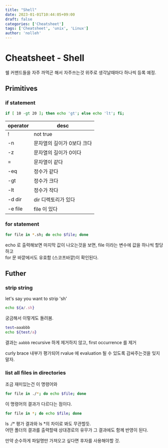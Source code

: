 ```yaml
---
title: "Shell"
date: 2023-01-01T10:44:05+09:00
draft: false
categories: ['Cheatsheet']
tags: ['Cheatsheet', 'unix', 'Linux']
author: 'nolleh'
---
```


# Cheatsheet - Shell

쉘 커맨드들을 자주 까먹곤 해서 자주쓰는것 위주로 생각날때마다 하나씩 등록 예정.

## Primitives


### if statement
```zsh 
if [ 10 -gt 20 ]; then echo 'gt'; else echo 'lt'; fi;
```

| operator | desc                       |
| -        | -                          |
| !        | not true                   |
| -n       | 문자열의 길이가 0보다 크다 |
| -z       | 문자열의 길이가 0이다      |
| =        | 문자열이 같다              |
| -eq      | 정수가 같다                |
| -gt      | 정수가 크다                |
| -lt      | 정수가 작다                |
| -d dir   | dir 디렉토리가 있다        |
| -e file  | file 이 있다               |

### for statement

```zsh 
for file in *.sh; do echo $file; done
```

echo 로 출력해보면 마지막 값이 나오는것을 보면, file 이라는 변수에 값을 하나씩 할당하고  
for 문 바깥에서도 유효함 (스코프바깥)이 확인된다.

## Futher
### strip string

let's say you want to strip 'sh'

```zsh 
echo ${a/.sh}
```

궁금해서 이렇게도 돌려봄.
```zsh
test=aaabbb
echo ${test/a}
```

결과는 `aabbb`
recursive 하게 제거하지 않고, first occurrence 를 제거

curly brace 내부가 평가되어 rvalue 에 evaluation 될 수 있도록 감싸주는것을 잊지 말자. 

### list all files in directories

조금 재미있는건 이 명령어와

```zsh
for file in ./*; do echo $file; done
```

이 명령어의 결과가 다르다는 점이다.

```zsh
for file in *; do echo $file; done
```

ls ./* 평가 결과와 ls *의 차이로 봐도 무관할듯.  
어떤 폴더의 결과를 출력할때 상대경로의 유무가 그 결과에도 함께 반영이 된다.

만약 순수하게 파일명만 가져오고 싶다면 후자를 사용해야할 것.


